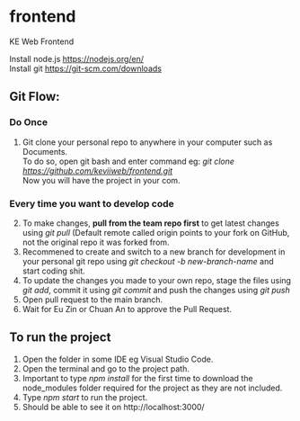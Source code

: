 # frontend

KE Web Frontend

Install node.js https://nodejs.org/en/  
Install git https://git-scm.com/downloads

## Git Flow:

### Do Once

1. Git clone your personal repo to anywhere in your computer such as Documents.  
   To do so, open git bash and enter command eg: _git clone https://github.com/keviiweb/frontend.git_  
   Now you will have the project in your com.

### Every time you want to develop code

2. To make changes, **pull from the team repo first** to get latest changes using _git pull_ (Default remote called origin points to your fork on GitHub, not the original repo it was forked from.
3. Recommened to create and switch to a new branch for development in your personal git repo using _git checkout -b new-branch-name_ and start coding shit.
4. To update the changes you made to your own repo, stage the files using _git add_, commit it using _git commit_ and push the changes using _git push_
5. Open pull request to the main branch.
6. Wait for Eu Zin or Chuan An to approve the Pull Request.


## To run the project

1. Open the folder in some IDE eg Visual Studio Code.
2. Open the terminal and go to the project path.
3. Important to type _npm install_ for the first time to download the node_modules folder required for the project as they are not included.
4. Type _npm start_ to run the project.
5. Should be able to see it on http://localhost:3000/
